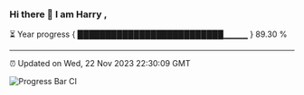 ### Hi there 👋 I am Harry , 

⏳ Year progress { ██████████████████████████▁▁▁▁ } 89.30 %

---

⏰ Updated on Wed, 22 Nov 2023 22:30:09 GMT

![Progress Bar CI](https://github.com/duykhang68/duykhang68/workflows/Progress%20Bar%20CI/badge.svg)
